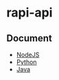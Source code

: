 # rapi-api
## Document
* [NodeJS](https://hackmd.io/@Rapi/ryRE3mtQn)
* [Python](https://hackmd.io/@Rapi/BJins7t72)
* [Java]()
